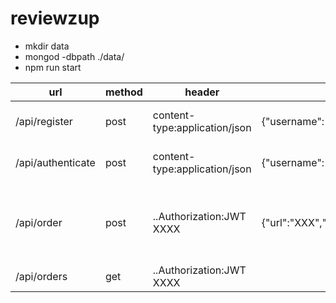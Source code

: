 # reviewzup
* mkdir data
* mongod -dbpath ./data/
* npm run start

| url | method | header | body |res|
|---|---|---|---|---|
|/api/register|post|content-type:application/json|{"username": "tigger","password": "123"}|...,"token": "JWT XXXXX"|
|/api/authenticate|post|content-type:application/json|{"username": "tigger","password": "123"}|...,"token": "JWT XXXXX"|
|/api/order|post|..Authorization:JWT XXXX|{"url":"XXX","reviewNumber":10,"totalPrice":30}|..., "message": "New order has been add to reviewzup"|
|/api/orders|get|..Authorization:JWT XXXX||[XXX,XXX]|
